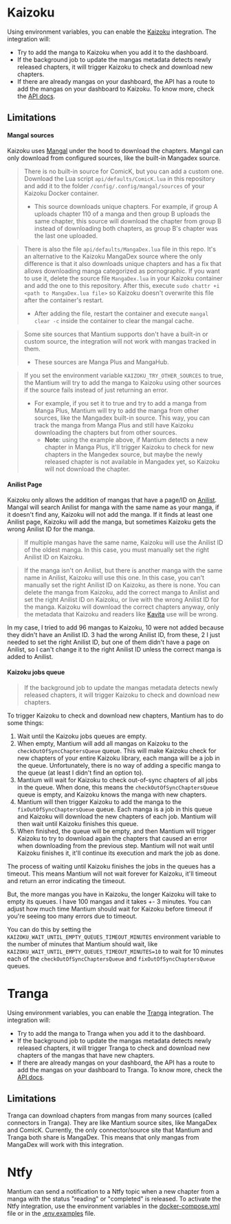 

# Kaizoku
Using environment variables, you can enable the [Kaizoku](https://github.com/oae/kaizoku) integration. The integration will:

- Try to add the manga to Kaizoku when you add it to the dashboard.
- If the background job to update the mangas metadata detects newly released chapters, it will trigger Kaizoku to check and download new chapters.
- If there are already mangas on your dashboard, the API has a route to add the mangas on your dashboard to Kaizoku. To know more, check the [API docs](https://github.com/diogovalentte/mantium?tab=readme-ov-file#api).

## Limitations

#### Mangal sources
Kaizoku uses [Mangal](https://github.com/metafates/mangal) under the hood to download the chapters. Mangal can only download from configured sources, like the built-in Mangadex source.
> There is no built-in source for ComicK, but you can add a custom one. Download the Lua script `api/defaults/ComicK.lua` in this repository and add it to the folder `/config/.config/mangal/sources` of your Kaizoku Docker container.
> - This source downloads unique chapters. For example, if group A uploads chapter 110 of a manga and then group B uploads the same chapter, this source will download the chapter from group B instead of downloading both chapters, as group B's chapter was the last one uploaded.

> There is also the file `api/defaults/MangaDex.lua` file in this repo. It's an alternative to the Kaizoku MangaDex source where the only difference is that it also downloads unique chapters and has a fix that allows downloading manga categorized as pornographic. If you want to use it, delete the source file `MangaDex.lua` in your Kaizoku container and add the one to this repository. After this, execute `sudo chattr +i <path to MangaDex.lua file>` so Kaizoku doesn't overwrite this file after the container's restart.
> - After adding the file, restart the container and execute `mangal clear -c` inside the container to clear the mangal cache.

> Some site sources that Mantium supports don't have a built-in or custom source, the integration will not work with mangas tracked in them.
> - These sources are Manga Plus and MangaHub.

> If you set the environment variable `KAIZOKU_TRY_OTHER_SOURCES` to true, the Mantium will try to add the manga to Kaizoku using other sources if the source fails instead of just returning an error.
> - For example, if you set it to true and try to add a manga from Manga Plus, Mantium will try to add the manga from other sources, like the Mangadex built-in source. This way, you can track the manga from Manga Plus and still have Kaizoku downloading the chapters but from other sources.
>   - **Note**: using the example above, if Mantium detects a new chapter in Manga Plus, it'll trigger Kaizoku to check for new chapters in the Mangedex source, but maybe the newly released chapter is not available in Mangadex yet, so Kaizoku will not download the chapter.

#### Anilist Page
Kaizoku only allows the addition of mangas that have a page/ID on [Anilist](https://anilist.co/search/manga). Mangal will search Anilist for manga with the same name as your manga, if it doesn't find any, Kaizoku will not add the manga. If it finds at least one Anilist page, Kaizoku will add the manga, but sometimes Kaizoku gets the wrong Anilist ID for the manga.

> If multiple mangas have the same name, Kaizoku will use the Anilist ID of the oldest manga. In this case, you must manually set the right Anilist ID on Kaizoku.

> If the manga isn't on Anilist, but there is another manga with the same name in Anilist, Kaizoku will use this one. In this case, you can't manually set the right Anilist ID on Kaizoku, as there is none. You can delete the manga from Kaizoku, add the correct manga to Anilist and set the right Anilist ID on Kaizoku, or live with the wrong Anilist ID for the manga. Kaizoku will download the correct chapters anyway, only the metadata that Kaizoku and readers like [Kavita](https://github.com/Kareadita/Kavita) use will be wrong.

In my case, I tried to add 96 mangas to Kaizoku, 10 were not added because they didn't have an Anilist ID. 3 had the wrong Anilist ID, from these, 2 I just needed to set the right Anilist ID, but one of them didn't have a page on Anilist, so I can't change it to the right Anilist ID unless the correct manga is added to Anilist.

#### Kaizoku jobs queue
> If the background job to update the mangas metadata detects newly released chapters, it will trigger Kaizoku to check and download new chapters.

To trigger Kaizoku to check and download new chapters, Mantium has to do some things:
1. Wait until the Kaizoku jobs queues are empty.
2. When empty, Mantium will add all mangas on Kaizoku to the `checkOutOfSyncChaptersQueue` queue. This will make Kaizoku check for new chapters of your entire Kaizoku library, each manga will be a job in the queue. Unfortunately, there is no way of adding a specific manga to the queue (at least I didn't find an option to).
3. Mantium will wait for Kaizoku to check out-of-sync chapters of all jobs in the queue. When done, this means the `checkOutOfSyncChaptersQueue` queue is empty, and Kaizoku knows the manga with new chapters.
4. Mantium will then trigger Kaizoku to add the manga to the `fixOutOfSyncChaptersQueue` queue. Each manga is a job in this queue and Kaizoku will download the new chapters of each job. Mantium will then wait until Kaizoku finishes this queue.
5. When finished, the queue will be empty, and then Mantium will trigger Kaizoku to try to download again the chapters that caused an error when downloading from the previous step. Mantium will not wait until Kaizoku finishes it, it'll continue its execution and mark the job as done.

The process of waiting until Kaizoku finishes the jobs in the queues has a timeout. This means Mantium will not wait forever for Kaizoku, it'll timeout and return an error indicating the timeout.

But, the more mangas you have in Kaizoku, the longer Kaizoku will take to empty its queues. I have 100 mangas and it takes +- 3 minutes. You can adjust how much time Mantium should wait for Kaizoku before timeout if you're seeing too many errors due to timeout.

You can do this by setting the `KAIZOKU_WAIT_UNTIL_EMPTY_QUEUES_TIMEOUT_MINUTES` environment variable to the number of minutes that Mantium should wait, like `KAIZOKU_WAIT_UNTIL_EMPTY_QUEUES_TIMEOUT_MINUTES=10` to wait for 10 minutes each of the `checkOutOfSyncChaptersQueue` and `fixOutOfSyncChaptersQueue` queues.

# Tranga
Using environment variables, you can enable the [Tranga](https://github.com/c9glax/tranga) integration. The integration will:

- Try to add the manga to Tranga when you add it to the dashboard.
- If the background job to update the mangas metadata detects newly released chapters, it will trigger Tranga to check and download new chapters of the mangas that have new chapters.
- If there are already mangas on your dashboard, the API has a route to add the mangas on your dashboard to Tranga. To know more, check the [API docs](https://github.com/diogovalentte/mantium?tab=readme-ov-file#api).

## Limitations
Tranga can download chapters from mangas from many sources (called connectors in Tranga). They are like Mantium source sites, like MangaDex and ComicK. Currently, the only connector/source site that Mantium and Tranga both share is MangaDex. This means that only mangas from MangaDex will work with this integration.

# Ntfy
Mantium can send a notification to a Ntfy topic when a new chapter from a manga with the status "reading" or "completed" is released. To activate the Ntfy integration, use the environment variables in the [docker-compose.yml](https://github.com/diogovalentte/mantium/blob/main/docker-compose.yml) file or in the [.env.examples](https://github.com/diogovalentte/mantium/blob/main/.env.example) file.

